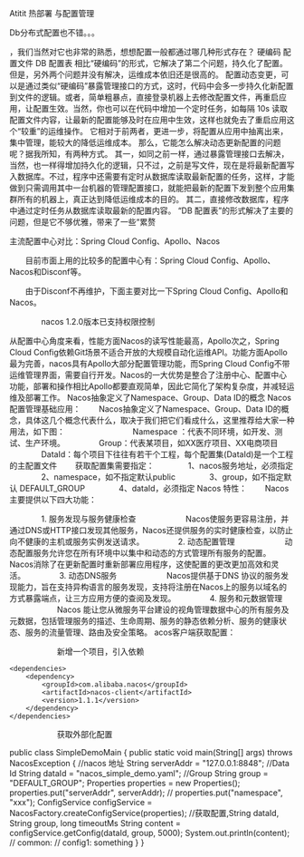 Atitit 热部署 与配置管理



Db分布式配置也不错。。。

，我们当然对它也非常的熟悉，想想配置一般都通过哪几种形式存在？
硬编码
配置文件
DB 配置表
相比“硬编码”的形式，它解决了第二个问题，持久化了配置。但是，另外两个问题并没有解决，运维成本依旧还是很高的。
配置动态变更，可以是通过类似“硬编码”暴露管理接口的方式，这时，代码中会多一步持久化新配置到文件的逻辑。或者，简单粗暴点，直接登录机器上去修改配置文件，再重启应用，让配置生效。当然，你也可以在代码中增加一个定时任务，如每隔 10s 读取配置文件内容，让最新的配置能够及时在应用中生效，这样也就免去了重启应用这个“较重”的运维操作。
它相对于前两者，更进一步，将配置从应用中抽离出来，集中管理，能较大的降低运维成本。
那么，它能怎么解决动态更新配置的问题呢？据我所知，有两种方式。
其一，如同之前一样，通过暴露管理接口去解决，当然，也一样得增加持久化的逻辑，只不过，之前是写文件，现在是将最新配置写入数据库。不过，程序中还需要有定时从数据库读取最新配置的任务，这样，才能做到只需调用其中一台机器的管理配置接口，就能把最新的配置下发到整个应用集群所有的机器上，真正达到降低运维成本的目的。
其二，直接修改数据库，程序中通过定时任务从数据库读取最新的配置内容。
“DB 配置表”的形式解决了主要的问题，但是它不够优雅，带来了一些“累赘

主流配置中心对比：Spring Cloud Config、Apollo、Nacos

　　目前市面上用的比较多的配置中心有：Spring Cloud Config、Apollo、Nacos和Disconf等。

　　由于Disconf不再维护，下面主要对比一下Spring Cloud Config、Apollo和Nacos。

　　　　nacos 1.2.0版本已支持权限控制

从配置中心角度来看，性能方面Nacos的读写性能最高，Apollo次之，Spring Cloud Config依赖Git场景不适合开放的大规模自动化运维API。功能方面Apollo最为完善，nacos具有Apollo大部分配置管理功能，而Spring Cloud Config不带运维管理界面，需要自行开发。Nacos的一大优势是整合了注册中心、配置中心功能，部署和操作相比Apollo都要直观简单，因此它简化了架构复杂度，并减轻运维及部署工作。
Nacos抽象定义了Namespace、Group、Data ID的概念
Nacos 配置管理基础应用：
　　Nacos抽象定义了Namespace、Group、Data ID的概念，具体这几个概念代表什么，取决于我们把它们看成什么，这里推荐给大家一种用法，如下图：
　　　　
　　　　Namespace ：代表不同环境，如开发、测试、生产环境。
　　　　Group：代表某项目，如XX医疗项目、XX电商项目
　　　　DataId：每个项目下往往有若干个工程，每个配置集(DataId)是一个工程的主配置文件
　　获取配置集需要指定：
　　　　1、nacos服务地址，必须指定
　　　　2、namespace，如不指定默认public
　　　　3、group，如不指定默认 DEFAULT_GROUP
　　　　4、dataId，必须指定
Nacos 特性：
　　Nacos主要提供以下四大功能：

　　　　1. 服务发现与服务健康检查
　　　　　　Nacos使服务更容易注册，并通过DNS或HTTP接口发现其他服务，Nacos还提供服务的实时健康检查，以防止向不健康的主机或服务实例发送请求。
　　　　2. 动态配置管理
　　　　　　动态配置服务允许您在所有环境中以集中和动态的方式管理所有服务的配置。Nacos消除了在更新配置时重新部署应用程序，这使配置的更改更加高效和灵活。
　　　　3. 动态DNS服务
　　　　　　Nacos提供基于DNS 协议的服务发现能力，旨在支持异构语言的服务发现，支持将注册在Nacos上的服务以域名的方式暴露端点，让三方应用方便的查阅及发现。
　　　　4. 服务和元数据管理
　　　　　　Nacos 能让您从微服务平台建设的视角管理数据中心的所有服务及元数据，包括管理服务的描述、生命周期、服务的静态依赖分析、服务的健康状态、服务的流量管理、路由及安全策略。
acos客户端获取配置：

　　　　　　新增一个项目，引入依赖

    <dependencies>
        <dependency>
            <groupId>com.alibaba.nacos</groupId>
            <artifactId>nacos-client</artifactId>
            <version>1.1.1</version>
        </dependency>
    </dependencies>

　　　　　　获取外部化配置

public class SimpleDemoMain {
    public static void main(String[] args) throws NacosException {
        //nacos 地址
        String serverAddr = "127.0.0.1:8848";
        //Data Id
        String dataId = "nacos_simple_demo.yaml";
        //Group
        String group = "DEFAULT_GROUP";
        Properties properties = new Properties();
        properties.put("serverAddr", serverAddr);
        // properties.put("namespace", "xxx");
        ConfigService configService = NacosFactory.createConfigService(properties);
        //获取配置,String dataId, String group, long timeoutMs
        String content = configService.getConfig(dataId, group, 5000);
        System.out.println(content);
        // common:
        // config1: something    }
}


